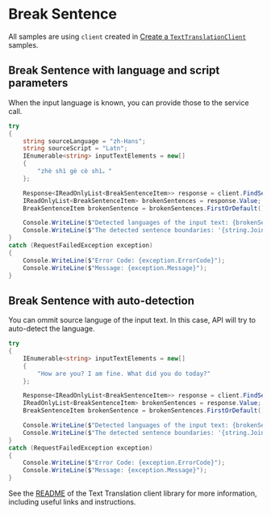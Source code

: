# Break Sentence

All samples are using `client` created in [Create a `TextTranslationClient`][create_client_sample] samples.

## Break Sentence with language and script parameters

When the input language is known, you can provide those to the service call.

```C# Snippet:GetTextTranslationSentencesSource
try
{
    string sourceLanguage = "zh-Hans";
    string sourceScript = "Latn";
    IEnumerable<string> inputTextElements = new[]
    {
        "zhè shì gè cè shì。"
    };

    Response<IReadOnlyList<BreakSentenceItem>> response = client.FindSentenceBoundaries(inputTextElements, language: sourceLanguage, script: sourceScript);
    IReadOnlyList<BreakSentenceItem> brokenSentences = response.Value;
    BreakSentenceItem brokenSentence = brokenSentences.FirstOrDefault();

    Console.WriteLine($"Detected languages of the input text: {brokenSentence?.DetectedLanguage?.Language} with score: {brokenSentence?.DetectedLanguage?.Confidence}.");
    Console.WriteLine($"The detected sentence boundaries: '{string.Join(",", brokenSentence?.SentencesLengths)}'.");
}
catch (RequestFailedException exception)
{
    Console.WriteLine($"Error Code: {exception.ErrorCode}");
    Console.WriteLine($"Message: {exception.Message}");
}
```

## Break Sentence with auto-detection

You can ommit source languge of the input text. In this case, API will try to auto-detect the language.

```C# Snippet:GetTextTranslationSentencesAuto
try
{
    IEnumerable<string> inputTextElements = new[]
    {
        "How are you? I am fine. What did you do today?"
    };

    Response<IReadOnlyList<BreakSentenceItem>> response = client.FindSentenceBoundaries(inputTextElements);
    IReadOnlyList<BreakSentenceItem> brokenSentences = response.Value;
    BreakSentenceItem brokenSentence = brokenSentences.FirstOrDefault();

    Console.WriteLine($"Detected languages of the input text: {brokenSentence?.DetectedLanguage?.Language} with score: {brokenSentence?.DetectedLanguage?.Confidence}.");
    Console.WriteLine($"The detected sentence boundaries: '{string.Join(",", brokenSentence?.SentencesLengths)}'.");
}
catch (RequestFailedException exception)
{
    Console.WriteLine($"Error Code: {exception.ErrorCode}");
    Console.WriteLine($"Message: {exception.Message}");
}
```

See the [README] of the Text Translation client library for more information, including useful links and instructions.

[README]: https://github.com/Azure/azure-sdk-for-net/tree/main/sdk/translation/Azure.AI.Translation.Text/README.md
[create_client_sample]: https://github.com/Azure/azure-sdk-for-net/tree/main/sdk/translation/Azure.AI.Translation.Text/samples/Sample0_CreateClient.md
